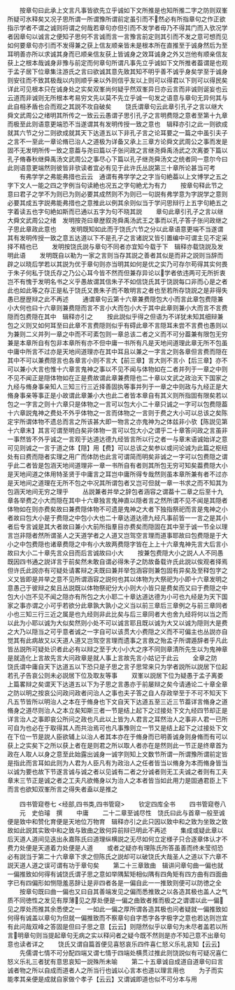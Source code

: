 <!-- { "loadSidebar": true } -->
　　按章句曰此承上文言凡事皆欲先立乎诚如下文所推是也知所推二字之防则双峯所疑可氷释矣又况子思所谓一所谓豫所谓前定虽引而不然必有所指章句之作正欲指示学者不谓之诚则将谓之何哉若章句亦但引而不发学者毋乃不得其门而入欤况学者因章句以诚言之便知子思何不言诚而言一言豫言前定则其引而不发之意可想而见如何要章句亦引而不发得兼之获上信友顺亲皆未是根本所在直推至于诚身然后为至耳明善亦所以求诚其身而已顺亲信友获上皆诚身之效耳诚身之外又岂他有顺亲信友获上之根本哉诚身非豫与前定而何章句所谓凡事先立乎诚如下文所推者葢谓是也观于孟子居下位章集注游氏之言曰欲诚其意先致其知不明乎善不诚乎身矣学至于诚身则安往而不致其极哉以内则顺乎亲以外则信乎友以上则可以得君以下则可以得民矣详此可见根本只在诚身处之实矣双峯尚何疑乎然双峯异日亦云言而非诚则诞妄也云云道而非诚则无所根本考易穷文先以莫不先立乎诚一句发之语意与章句无异何其与此自相矛盾也合而观之其説不攻自破矣
　　饶氏谓章句云此章引孔子之言以继大舜文武周公之绪明其所传之一致云云愚谓子思引孔子之言明费隠之意者至第十九章而极至此则语意更端恐不当遂谓其有发明传授一致之意也　辑释亦引之此一则欲成就其六节之分二则欲成就其天下达道五以下非孔子言之论耳要之一篇之中虽引夫子之言不一至此一章论脩已治人之道极为详备又承上三章方论舜文武周公之事而发是固不无发明所传一致之意葢与尧曰篇以子张问政之言继尧舜禹汤武之次离娄下篇以孔子脩春秋继舜禹汤文武周公之事尽心下篇以孔子继尧舜汤文之统者同一意尔今曰此则语意更端然则彼皆非欤读者宜必有见于此许氏丛説第三十章所论甚当可考
　　有弗学学之弗能弗措也云云　通谓有弗学学之之字当句絶葢以上文博学之五之字下文人一能之四之字例当句读絶也况五之字句絶尤为有力
　　按章句释此节之意曰君子之学不为则已为则必要其成然则不为则已一句説有弗学意为字説学之意则必要其成五字説弗能弗措也之意推此以例其余则似当于学问思辩行上五字句絶五之字着读五也字句絶如斯而已通以五字为句不晓其説
　　章句此章引孔子之言以继大舜文武周公之绪　发明按尧曰章歴叙尧舜禹汤武王之事而以孔子答子张问政继之子思此章政此意也
　　发明既知如此而于饶氏六节之分以此章语意更端不当遂谓其有发明传授一致之意五达道以下不是孔子之言诸説又皆引置编中可谓主见不定采择不精也已
　　发明按饶氏説与章句不同者亦宜知今载于下　辑释亦载饶説及发明此语
　　发明既自以勒为一家之言则当存其説之善者其似是而非之説则当辞而辟之以晓后学若以其説为优于章句则亦当明其如何是优之实乃可存尔苟得其实何畏于朱子何私于饶氏存之乃公心耳今皆不然而但兼存异论以学者依违两可无所折衷岂不有愧于发明名书之义乎愚故谓其信朱子不如信饶氏其于饶説每口非而心是之者此也如此等之存正是私于饶氏又畏朱子而不敢明言之者也至若所存饶説之是非得失愚已歴歴辩之此不再述
　　通谓章句云第十六章兼费隠包大小而言此章包费隠兼小大何也曰十六章则兼费隠而言不言小大而包小大于其中此章则兼小大而言不言费隠而包费隠在其中　辑释亦引之
　　按此説似乎得之但语为不详犹未知其细辩兼包之义则又如何耳至曰此章不言费隠则似乎有碍此章不言隠耳未尝不言费也愚则以为兼则二义并列一章之中而不可紊包则一章总该二者之义而不可分葢兼有限包无穷兼是本章所自有包非本章所有亦不但中庸一书所有凡是天地间道理此章无所不包虽中庸中所言不过亦是天地间道理亦在其中耳且以兼之一字言之则各章但言费而隠在其中不可以兼费隠言也各章言小则不言大【前三章】言大则不言小【后三章】亦不可以兼小大言也惟十六章言鬼神之事以不见不闻与体物如在二者并列于一章之中则不见不闻正是隠体物如在正是费故谓此章兼费隠也二十章以文武之政治天下国家之九经与脩身事亲知人三知三行三近择善固执等事并列于一章之中则政与九经正是大脩身事亲等事正是小故谓此章兼小大也此二者皆本章自有其义则所指固有限矣若以包之一字言之则十六章只是体物之一言可以包大小二十章只诚之一字可以包费隠葢十六章説鬼神之费处不外乎体物之一言而体物之一言则于费之大小可以总该之矣陈定宇所谓体物不遗总而言之所该甚大即一物言之亦鬼神为之体兹非小欤【陈説见第十六章末】其言可谓至明白矣非体物一言可以包大小之谓乎二十章答问政之言虽非一事然皆不外乎诚之一言观于达道达德九经皆言所以行之者一与章末语诚始详之意可见则诚之一言于道之体【隠】用【费】可以总该之矣参以或问论诚为此篇之枢纽处有曰费而隠者实理之用广而体防也此言可谓简而明矣非诚之一字可以包费隠之谓乎此二者皆是包涵天地间道理非一章一书所自有者则其所包无穷可知矣葢费隠大小是天地间道之体用特圣贤于中庸言之耳岂中庸所得专哉然则虽本章所兼有者不过亦是天地间之道理在无所不包之中况其所谓包者又岂可但就一章一书求之而不知其为包涵天地间无穷之理乎
　　丛説兼者并举之辞包者涵容之谓葢十二章之后至十九章各举费之小大而隠在其中十六章独言鬼神直以隠者言之然所谓不见不闻是其隠者体物如在则亦费矣故曰兼费隠体物不可遗是鬼神之大者下独指祭祀而言是鬼神之小者故曰包大小是于费隠之中包小大也二十章达道达德九经凡事前皆一一言之是其小者后专言诚是其大者故曰兼小大前所指羣目亦费矣而隠固在其中至于诚一节全以理言岂非隠者然所谓圣人之天道学者之人道又岂驾空言理而道事耶故曰包费隠是于大小之中包费隠也诸章费隠之中有小大故两费隠字皆在上上十六章鬼神先言大后言小故曰大小二十章先言众目而后言诚故曰小大
　　按兼包费隠大小之説人人不同愚既因四书通之説详言于前矣然未敢自谓必得朱子之防故备载许氏此説以俟观者择焉但许氏此説亦有可疑处请畧辩之夫既曰兼并举包涵容则兼包固有异矣及至释包字之义又皆即是并举之意不见所谓涵容之説何也其以体物为大祭祀为小即十六章发明之意愚己于彼辩之矣且丛説既以体物祭祀分大小则大小皆只是费矣而又曰于费隠之中包大小岂不见不闻之隠亦有所包之大小耶二十章达道达德为小可也九经是为天下国家之事亦谓之小可乎若欲分此章孰大孰小之义当以前三章后三章例之与前三章同者小也三知三行三近之属是也九经则非此比矣与后三章同者大也舍九经将何以当之而以此为小耶以诚为大似矣然则小处不可以诚言耶且既以诚为大又以诚为隠则大是费之大乃以隠当之可乎意者诚之一字自可以该贯大小费隠之义而不可偏主也丛説亦自觉其有此病故又以天道人道又岂驾空言理而遗事之言救之殆孟子所谓遁辞者乎凡此皆丛説所可疑处识者此必有以辩之至于大小小大之序不同则章清所先生以为鬼神章是就造化上言故先言大问政章是就人事上言故先言小姑记于此云
　　全章之防　饶氏谓中庸自天下达道五以下恐只是子思之言子思常来只为学者説所以説居下位起若孔子告哀公则未必説居下位及取友等事
　　双峯以説居下位为疑愚于孟子离娄上篇畧辩之矣谓天下达道五以下为子思之言愚亦于前屡辩之矣今请通论二十章全章之防以明之按哀公问政问政者问治人之事也夫子答之自人存政举至于不可不知天下凡五节皆所以明治人之本在于脩身也下文自天下达道五至三近三节葢详言脩身之道脩身之道尽则治人之本立矣知斯三者一节是结上起下之过接处下文九经四节却正是详言治人之事即哀公所问之政也凡此以上皆为人君言之耳然治人之事非人君一已所可自为也必在于取得其人而共治焉可也凡事豫则立一节又是结上起下之过接处下文在下位一节是説人臣欲辅上以治人者其本亦在于脩身而已明善诚身则身脩而有可以获上之实矣下之所以获上者在是则君之所以取人者亦在是然则此一节正是终章首为政在人取人以身之意至此始露出诚身一诚字则知上文数节所谓一所谓豫所谓前定皆是指此而言耳如此则为人君为人臣凡有为政治人之任者皆当以脩身为本而脩身皆当以诚为要也故下节遂言诚与诚之者以见诚有二者之分诚者则无工夫诚之者则有工夫章末三节正是诚之者之工夫凡欲脩身以为治人之本者皆当如此用力是固通君臣上下而言也欲知双峯所言之得失者盍以是推之









　　四书管窥卷七
<经部,四书类,四书管窥>
　　钦定四库全书
　　四书管窥卷八
　　元　史伯璿　撰
　　中庸
　　二十二章至诚尽性　饶氏曰此与首章一般至诚便是致中和赞化育便是天地位万物育　辑释亦引之此只因以致中和之致为坐致之致故如此説其实致中和之致与致曲之致何异前辩已明此不再述
　　集成或疑此章以后天道人道间见迭出永嘉陈氏曰道理纵横説之无尽如何立定様子只合逐章体认才不费力处便是天道着力处便是人道
　　或者之疑亦有理陈氏所答虽善而终未莹彻恐必有説当于第二十六章章下求之但陈氏之説却可以破饶氏大哉圣人之道以下六章不説天道人道之误可谓有功于章句矣
　　第二十三章致曲　辑讲问章句曲一偏也就一偏推致如何得有诚饶氏谓子思之意如举隅絜矩相似隅有四角矩有四方曲有四面曲字已有四偏形如恻隠羞恶辞让是非四者各是一偏自此一一推致则便可以防徳之全
　　按章句既曰曲一偏也又曰自其善端发见之偏而悉推致之以各造其极也盖人之气质不同徳性之发见有厚薄见之厚处便是一偏之曲致者推而极之之谓谓以此一偏见之厚处而推其余悉使之一　一如此一偏之厚所谓各造其极也问者疑就一偏推致如何得有诚盖以章句为但就一偏推致而不察章句自字悉字各字极字之意也若达则岂宜有此问哉双峰之答固是但曰子思之意【云云】则隠然似乎以章句为未尽者盖若以所言明章句则当提起章句无病之实以释问者之疑今既不然则是亦不知己意不出章句意也读者详之
　　饶氏又谓自篇首便见喜怒哀乐四件喜仁怒义乐礼哀知【云云】
　　先儒谓七情不可分配四端又谓七情于四端处横贯过推此则饶説似有可疑况喜仁怒义乐礼三者犹有意思哀知一説殊所未喻
　　第二十五章诚自成道自道章句曰言诚者物之所以自成而道者人之所当行也诚以心言本也道以理言用也
　　为子而实能孝其亲便是成就自家做个孝子【云云】又谓诚即道也似不可分本与用
